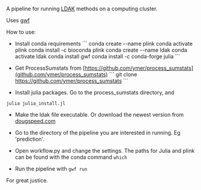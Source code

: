 A pipeline for running [LDAK]([http://dougspeed.com/]) methods on a computing cluster.

Uses [gwf](https://gwf.app/)

How to use:
- Install conda requirements
´´´
conda create --name plink
conda activate plink
conda install -c bioconda plink
conda create --name ldak
conda activate ldak
conda install gwf
conda install -c conda-forge julia
´´´

- Get ProcessSumstats from [https://github.com/ymer/process_sumstats](github.com/ymer/process_sumstats)
´´´
git clone https://github.com/ymer/process_sumstats
´´´

- Install julia packages.
Go to the process_sumstats directory, and

```
julia julia_install.jl
```

- Make the ldak file executable.
Or download the newest version from [dougspeed.com](http://dougspeed.com/)

- Go to the directory of the pipeline you are interested in running. Eg 'prediction'.

- Open workflow.py and change the settings.
The paths for Julia and plink can be found with the conda command `which`

- Run the pipeline with `gwf run`


For great justice.
